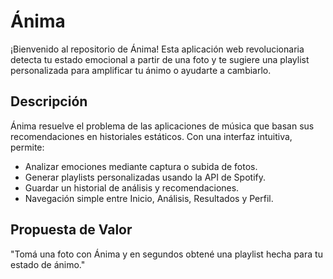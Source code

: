 # Ánima

¡Bienvenido al repositorio de Ánima! Esta aplicación web revolucionaria detecta tu estado emocional a partir de una foto y te sugiere una playlist personalizada para amplificar tu ánimo o ayudarte a cambiarlo.

## Descripción

Ánima resuelve el problema de las aplicaciones de música que basan sus recomendaciones en historiales estáticos. Con una interfaz intuitiva, permite:
- Analizar emociones mediante captura o subida de fotos.
- Generar playlists personalizadas usando la API de Spotify.
- Guardar un historial de análisis y recomendaciones.
- Navegación simple entre Inicio, Análisis, Resultados y Perfil.

## Propuesta de Valor
"Tomá una foto con Ánima y en segundos obtené una playlist hecha para tu estado de ánimo."
